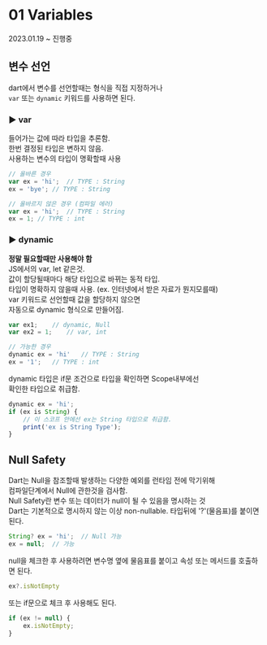 # 01 Variables
2023.01.19 ~ 진행중 

## 변수 선언
dart에서 변수를 선언할때는 형식을 직접 지정하거나  
`var` 또는 `dynamic` 키워드를 사용하면 된다.  

### ▶︎ var
들어가는 값에 따라 타입을 추론함.  
한번 결정된 타입은 변하지 않음.  
사용하는 변수의 타입이 명확할때 사용
```javascript
// 올바른 경우
var ex = 'hi';	// TYPE : String
ex = 'bye';	// TYPE : String
```
```javascript
// 올바르지 않은 경우 (컴파일 에러)
var ex = 'hi';	// TYPE : String
ex = 1;	// TYPE : int
```

### ▶︎ dynamic
**정말 필요할때만 사용해야 함**  
JS에서의 var, let 같은것.  
값이 할당될때마다 해당 타입으로 바뀌는 동적 타입.  
타입이 명확하지 않을때 사용. (ex. 인터넷에서 받은 자료가 뭔지모를때)  
var 키워드로 선언할때 값을 할당하지 않으면  
자동으로 dynamic 형식으로 만들어짐.
```javascript
var ex1;	// dynamic, Null
var ex2 = 1;	// var, int
```
```javascript
// 가능한 경우
dynamic ex = 'hi'	// TYPE : String
ex = '1';	// TYPE : int
```

dynamic 타입은 if문 조건으로 타입을 확인하면 Scope내부에선  
확인한 타입으로 취급함.  
```javascript
dynamic ex = 'hi';
if (ex is String) {
	// 이 스코프 안에선 ex는 String 타입으로 취급함.
	print('ex is String Type');
}
```

## Null Safety
Dart는 Null을 참조할때 발생하는 다양한 예외를 런타임 전에 막기위해  
컴파일단계에서 Null에 관한것을 검사함.  
Null Safety란 변수 또는 데이터가 null이 될 수 있음을 명시하는 것  
Dart는 기본적으로 명시하지 않는 이상 non-nullable.
타입뒤에 '?'(물음표)를 붙이면 된다.

```javascript
String? ex = 'hi';	// Null 가능
ex = null;	// 가능
```

null을 체크한 후 사용하려면 변수명 옆에 물음표를 붙이고 속성 또는 메서드를 호출하면 된다.
```javascript
ex?.isNotEmpty
```
또는 if문으로 체크 후 사용해도 된다.
```javascript
if (ex != null) {
	ex.isNotEmpty;
}
```